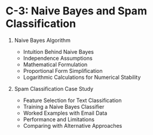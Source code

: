 # C-3: Naive Bayes and Spam Classification

1. Naive Bayes Algorithm

    - Intuition Behind Naive Bayes
    - Independence Assumptions
    - Mathematical Formulation
    - Proportional Form Simplification
    - Logarithmic Calculations for Numerical Stability

2. Spam Classification Case Study
    - Feature Selection for Text Classification
    - Training a Naive Bayes Classifier
    - Worked Examples with Email Data
    - Performance and Limitations
    - Comparing with Alternative Approaches



